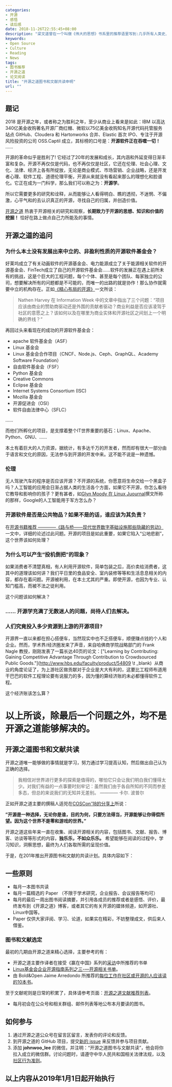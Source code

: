 ```yaml
---
categories:
- 开源
- 感悟
- 读后感
date: 2018-11-26T22:55:45+08:00
description: "梁文道曾在一个叫做《伟大的思想》书系里的推荐语里写到:几乎所有人类史上最重大的变革，首先都是一种观念的变革。然而观念的变革往往是最难的，而其中最为重要的就是莫过于提高认知，知识是转变观念的重要的一条途径。开源能够有今天的成绩，绝不是看起来那么的简单，背后有着无数的智慧和知识驱动，开源之道理应去挖掘。"
keywords:
- Open Source
- Culture
- Reading
- News
tags:
- 图书推荐
- 开源之道
- 论文阅读
title: "开源之道图书和文献共读申明"
url: ""
---
```


## 题记

2018 是开源之年，或者称之为胜利之年，至少从商业上看来是如此：IBM 以高达340亿美金收购著名开源厂商红帽、微软以75亿美金收购知名开源代码托管服务站点 GitHub、Cloudera 和 Hartonworks 合并、Elastic 首次 IPO、专注于开源风险投资的公司 OSS.Captil 成立，其标榜的口号是：**开源软件正在吞噬一切！** ......

开源的革命似乎是胜利了! 它经过了20年的发展和成长，其内涵和外延变得日渐丰富和复杂。开源不再仅仅是代码，也不再仅仅是社区，它还在伦理、社会心理、文化、法律、经济上各有所绽放，无论是商业模式、市场营销、企业战略，还是开发者心理、软件工程、道德伦理平衡，开源从来就没有看起来那么的理想化和脸谱化。它正在成为一门科学，那么我们可以称之为：**开源学**。

所以它需要更多的研究和诠释，从而能够让人看得明白、瞧的透彻，不迷惘、不偏激，心平气和的去认识真正的开源，寻找自己的归属，并创造价值。

[开源之道](http://www.ocselected.org/) 热衷于开源相关的研究和观察，**长期致力于开源的思想、知识和价值的挖掘！** 恰好在路上做点自己力所能及的事情。


## 开源之道的追问

### 为什么本土没有发展出来中立的、非盈利性质的开源软件基金会？

好莱坞成立了有关动画软件的开源基金会、电力能源成立了关于能源相关软件的开源基金会、FinTech成立了自己的开源软件基金会......软件的发展正在遇上前所未有的挑战，这是个巨大的工程问题，每个个体、甚至是每个团队、每家独立的公司，想要解决所有的问题都是不可能的，而唯一的出路的就是协作！那么协作就需要中立的机构存在。正如[《精心布局的开源》](./posts/opensource/open_by_design/)一文所谈：

>Nathen Harvey 在 Information Week 中的文章中指出了三个问题：“项目应该由商业的赞助商驱动还是外围的贡献者驱动？商业利益是否应该凌驾于社区的意愿之上？该如何以及在哪里为商业实体和开源社区之间划上一个明确的界线？”

再回过头来看现在的成功的开源软件基金会：

* apache 软件基金会（ASF）
* Linux 基金会
* Linux 基金会合作项目（CNCF、Node.js、Ceph、GraphQL、Academy Software Foundation）
* 自由软件基金会（FSF）
* Python 基金会
* Creative Commons
* Eclipse 基金会
* Internet Systems Consortium (ISC)
* Mozilla 基金会
* 开源促进会（OSI）
* 软件自由法律中心（SFLC）

......

而他们所孵化的项目，是支撑着整个IT世界重要的基石：Linux、Apache、Python、GNU、......

本土有着巨大的人力资源，据统计，有多达千万的开发者，然而却有很大一部分由于语言和文化的原因，无法参与到开源的开发中来。这不能不说是一种遗憾。

### 伦理

无人驾驶汽车的程序是否应该开源？不开源的系统，你愿意将生命交给一个黑盒子吗？人工智能的应用会日渐占据人类的生活各个方面，如果它不开源，你怎么看待它教导和影响你的孩子？更有甚者，如[Glyn Moody 在 Linux Juournal](https://www.linuxjournal.com/content/what-does-ethical-ai-mean-open-source)撰文所称的那样，Google的人工智能用于军方怎么办？

### 开源软件是否是公共物品？如果不是的话，谁应该为其负责？

在[开源书籍推荐 ————《路与桥——现代世界数字基础设施那些隐藏的劳动》](posts/paper_or_book_reading/road_and_bridges_the_unseen_labor_behind_our_digital_infrastructure/) 一文中，详细的论述过此问题。开源的项目是如此重要，如果它陷入“公地悲剧”，这个世界该如何处理？

### 为什么可以产生“投机倒把”的现象？

如果消费者不清楚真相，有人利用开源软件，简单包装之后，高价卖给消费者，这其中的道理该如何讲？我们平日里的食品安全、室内装修等等和生活息息相关的内容，都存在着问题。开源被利用，在本土尤其的严重。即使开源，也因为专业、认知门槛高，而被不法之徒利用。

这个问题该如何解决？

### ...... 开源学充满了无数迷人的问题，尚待人们去解决。

### 人们究竟投入多少资源到上游的开源项目?

开源界一直以来都在担心搭便车，当然现实中也不乏搭便车，顺便赚点钱的个人和企业。然而，学术界/经济圈发来了声音，来自哈佛商学院战略部门的 Frank Nagle 教授，刚刚发表了一篇长达40页的论文：["Learning by Contributing: Gaining Competitive Advantage Through Contribution to Crowdsourced Public Goods."](http://www.hbs.edu/faculty/product/54809 \t _blank)  从商业的角度论证了，为上游社区做贡献对于企业是大大有利的，这要比工程师布道用干巴巴的软件工程理论要有说服力的多，因为懂的算经济账的未必都懂得软件工程。

这个经济账该怎么算？

# 以上所谈，除最后一个问题之外，均不是开源之道能够解决的。

## 开源之道图书和文献共读

开源之道唯一能够做的事情就是学习，努力通过学习提高认知，然后做出自己认为正确的选择。

> 我相信对世界进行更多的探索是值得的，哪怕它只会让我们明白我们懂得太少。对我们有益的一点事要时刻牢记：虽然我们由于各自所知的不同而参差多态，但总的来说我们的无知并无差别。
>                                                        ———— 卡尔. 波普尔

正如开源之道主要的撰稿人适兕在[COSCon'18的分享上](posts/the_way_of_open_source/coscon18_shared_topic)所说：

**”开源是一种选择，无论你是谁，目的为何，只要方法得当，开源能够让你得偿所望。因为这个世界不是零和游戏的世界。”**

开源之道这些年来一直在收集、阅读开源相关的内容，包括图书、文献、报告、博客、访谈等等形式的内容，**独乐乐，不如众乐乐。** 希望能够在阅读的过程中，学习知识，洞察思想，最终为人们各取所需的呈现价值。

于是，在201年推出开源图书和文献的共读计划。具体内容如下：

## 一些原则

* 每月一本图书共读
* 每月一篇精选的 Paper （不限于学术研究，企业报告、会议报告等均可）
* 每月的最后一周出图书阅读摘要，并引用各成员的推荐或者是感悟、评价，最终发布到《开源之道》博客，或者其它的有关开源的媒体频道，如开源社、Linux中国等。
* Paper 仅供大家评阅、学习、论道，如果实在精彩，不妨整理成文，供后来人借鉴。

### 图书和文献选定

最初的几期由开源之道来精心选择，主要参考的有：

* 开源之道主要作译者在接受《赢在中国》系列的[采访](https://mp.weixin.qq.com/s/boDb0CvQe6bXBqW3wraN7A)中所推荐的书单
* [Linux基金会企业开源指南系列之三-—开源相关书单](posts/opensource_enterprise_guide/open_source_reading_list/)。
* 由 Bold&Open Jaime Arredondo 所推荐的[每位工作在社区或开源的人应该读的10本书](http://boldandopen.com/open-source-community-building-reading-list/)。

至于文献呢则是日常的积累了，具体请参考页面：[开源之道文献推荐列表](posts/the_way_of_open_source/opensource_paper_list)。

* 每月初会在公众号和相关群组、邮件列表等地公布本月要读的图书。

## 如何参与

1. 通过开源之道公众号在留言区留言，发表你的评论和反馈。
2. 到开源之道的 GitHub 项目，提交[新的 issue](https://github.com/OCselected/ttoos/issues/new) 来反馈并参与项目贡献。
3. 添加 **johnwoo_lee** 的微信，并注明：“开源之道图书与文献共读”，他会将你拉入成立的微信群。讨论问题时，请遵守中华人民共和国相关法律法规，以及[社区行为准则](https://ocselected.github.io/open-source-guide/code-of-conduct/)。


## 以上内容从2019年1月1日起开始执行
